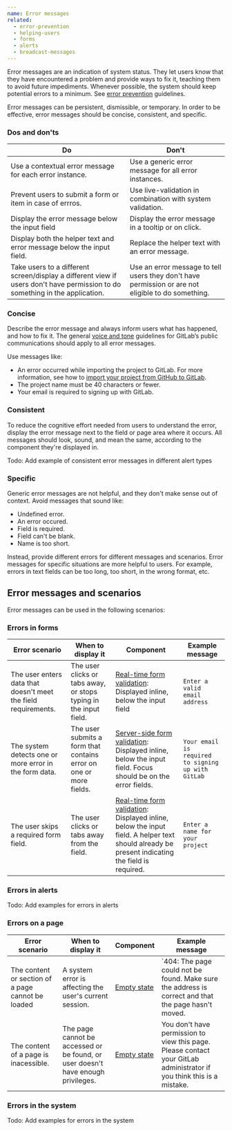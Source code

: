 ```yaml
---
name: Error messages
related:
  - error-prevention
  - helping-users
  - forms
  - alerts
  - broadcast-messages
---
```


Error messages are an indication of system status. They let users know that they have encountered a problem and provide ways to fix it, teaching them to avoid future impediments. Whenever possible, the system should keep potential errors to a minimum. See [error prevention](/usability/error-prevention) guidelines.

Error messages can be persistent, dismissible, or temporary. In order to be effective, error messages should be concise, consistent, and specific.

### Dos and don'ts

| Do | Don't|
| --- | --- |
| Use a contextual error message for each error instance. | Use a generic error message for all error instances. |
| Prevent users to submit a form or item in case of errros. | Use live-validation in combination with system validation. | 
| Display the error message below the input field | Display the error message in a tooltip or on click. |
| Display both the helper text and error message below the input field. | Replace the helper text with an error message. |
| Take users to a different screen/display a different view if users don't have permission to do something in the application. | Use an error message to tell users they don't have permission or are not eligible to do something. |

### Concise

Describe the error message and always inform users what has happened, and how to fix it. The general [voice and tone](/brand-content/voice-and-tone) guidelines for GitLab’s public communications should apply to all error messages.

Use messages like:

* An error occurred while importing the project to GitLab. For more information, see how to [import your project from GitHub to GitLab](https://docs.gitlab.com/ee/user/project/import/github.html).
* The project name must be 40 characters or fewer.
* Your email is required to signing up with GitLab.

### Consistent

To reduce the cognitive effort needed from users to understand the error, display the error message next to the field or page area where it occurs. All messages should look, sound, and mean the same, according to the component they're displayed in.

Todo: Add example of consistent error messages in different alert types

### Specific

Generic error messages are not helpful, and they don't make sense out of context. Avoid messages that sound like:

* Undefined error.
* An error occured.
* Field is required.
* Field can't be blank.
* Name is too short.

Instead, provide different errors for different messages and scenarios. Error messages for specific situations are more helpful to users. For example, errors in text fields can be too long, too short, in the wrong format, etc.

## Error messages and scenarios

Error messages can be used in the following scenarios:

### Errors in forms

| Error scenario | When to display it | Component | Example message |
| --- | --- | --- | --- |
| The user enters data that doesn't meet the field requirements. | The user clicks or tabs away, or stops typing in the input field. | [Real-time form validation](/components/forms#validation): Displayed inline, below the input field | `Enter a valid email address` |
| The system detects one or more error in the form data. | The user submits a form that contains error on one or more fields. | [Server-side form validation](/components/forms#validation): Displayed inline, below the input field. Focus should be on the error fields. | `Your email is required to signing up with GitLab` |
| The user skips a required form field. | The user clicks or tabs away from the field. | [Real-time form validation](/components/forms#validation): Displayed inline, below the input field. A helper text should already be present indicating the field is required. | `Enter a name for your project` |

### Errors in alerts

Todo: Add examples for errors in alerts

### Errors on a page

| Error scenario | When to display it | Component | Example message |
| --- | --- | --- | --- |
| The content or section of a page cannot be loaded | A system error is affecting the user's current session. | [Empty state](/regions/empty-states) | `404: The page could not be found. Make sure the address is correct and that the page hasn't moved. | 
| The content of a page is inacessible. | The page cannot be accessed or be found, or user doesn't have enough privileges. | [Empty state](/regions/empty-states) | You don't have permission to view this page. Please contact your GitLab administrator if you think this is a mistake. |

### Errors in the system

Todo: Add examples for errors in the system

